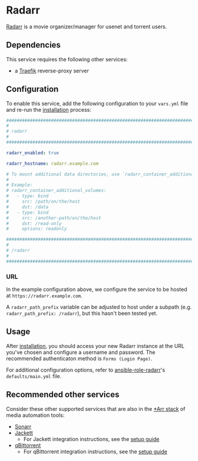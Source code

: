 # Radarr

[Radarr](https://radarr.video/) is a movie organizer/manager for usenet and torrent users.

## Dependencies

This service requires the following other services:

- a [Traefik](traefik.md) reverse-proxy server

## Configuration

To enable this service, add the following configuration to your `vars.yml` file and re-run the [installation](../installing.md) process:

```yaml
########################################################################
#                                                                      #
# radarr                                                               #
#                                                                      #
########################################################################

radarr_enabled: true

radarr_hostname: radarr.example.com

# To mount additional data directories, use `radarr_container_additional_volumes`
#
# Example:
# radarr_container_additional_volumes:
#   - type: bind
#     src: /path/on/the/host
#     dst: /data
#   - type: bind
#     src: /another-path/on/the/host
#     dst: /read-only
#     options: readonly

########################################################################
#                                                                      #
# /radarr                                                              #
#                                                                      #
########################################################################
```

### URL

In the example configuration above, we configure the service to be hosted at `https://radarr.example.com`.

A `radarr_path_prefix` variable can be adjusted to host under a subpath (e.g. `radarr_path_prefix: /radarr`), but this hasn't been tested yet.

## Usage

After [installation](../installing.md), you should access your new Radarr instance at the URL you've chosen and configure a username and password. The recommended authenticaton method is `Forms (Login Page)`.

For additional configuration options, refer to [ansible-role-radarr](https://github.com/spatterIight/ansible-role-radarr)'s `defaults/main.yml` file.

## Recommended other services

Consider these other supported services that are also in the [*Arr stack](https://wiki.servarr.com/) of media automation tools:

- [Sonarr](sonarr.md)
- [Jackett](jackett.md)
  - For Jackett integration instructions, see the [setup guide](jackett.md#intergration-with-sonarrradarr)
- [qBittorrent](qbittorrent.md)
  - For qBittorrent integration instructions, see the [setup guide](qbittorrent.md#intergration-with-sonarrradarr)
